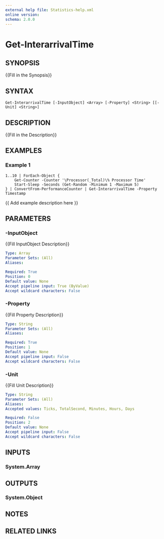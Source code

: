 ```yaml
---
external help file: Statistics-help.xml
online version: 
schema: 2.0.0
---
```


# Get-InterarrivalTime

## SYNOPSIS
{{Fill in the Synopsis}}

## SYNTAX

```
Get-InterarrivalTime [-InputObject] <Array> [-Property] <String> [[-Unit] <String>]
```

## DESCRIPTION
{{Fill in the Description}}

## EXAMPLES

### Example 1
```
1..10 | ForEach-Object {
    Get-Counter -Counter '\Processor(_Total)\% Processor Time'
    Start-Sleep -Seconds (Get-Random -Minimum 1 -Maximum 5)
} | ConvertFrom-PerformanceCounter | Get-InterarrivalTime -Property Timestamp
```

{{ Add example description here }}

## PARAMETERS

### -InputObject
{{Fill InputObject Description}}

```yaml
Type: Array
Parameter Sets: (All)
Aliases: 

Required: True
Position: 0
Default value: None
Accept pipeline input: True (ByValue)
Accept wildcard characters: False
```

### -Property
{{Fill Property Description}}

```yaml
Type: String
Parameter Sets: (All)
Aliases: 

Required: True
Position: 1
Default value: None
Accept pipeline input: False
Accept wildcard characters: False
```

### -Unit
{{Fill Unit Description}}

```yaml
Type: String
Parameter Sets: (All)
Aliases: 
Accepted values: Ticks, TotalSecond, Minutes, Hours, Days

Required: False
Position: 2
Default value: None
Accept pipeline input: False
Accept wildcard characters: False
```

## INPUTS

### System.Array

## OUTPUTS

### System.Object

## NOTES

## RELATED LINKS


